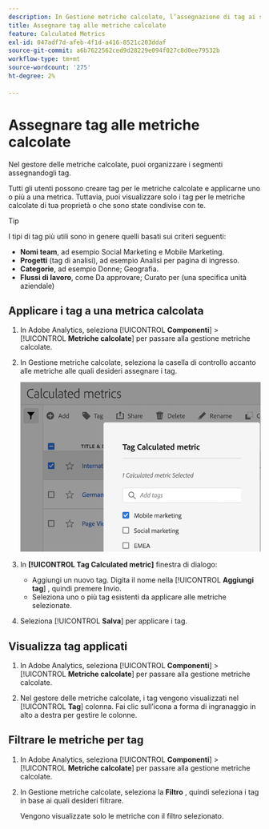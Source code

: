```yaml
---
description: In Gestione metriche calcolate, l’assegnazione di tag ai segmenti ti consente di organizzarli.
title: Assegnare tag alle metriche calcolate
feature: Calculated Metrics
exl-id: 047adf7d-afeb-4f1d-a416-8521c203ddaf
source-git-commit: a6b7622562ced9d28229e094f027c8d0ee79532b
workflow-type: tm+mt
source-wordcount: '275'
ht-degree: 2%

---
```


# Assegnare tag alle metriche calcolate

Nel gestore delle metriche calcolate, puoi organizzare i segmenti assegnandogli tag.

Tutti gli utenti possono creare tag per le metriche calcolate e applicarne uno o più a una metrica. Tuttavia, puoi visualizzare solo i tag per le metriche calcolate di tua proprietà o che sono state condivise con te.

>[!TIP]
>
>I tipi di tag più utili sono in genere quelli basati sui criteri seguenti:
>
>* **Nomi team**, ad esempio Social Marketing e Mobile Marketing.
>* **Progetti** (tag di analisi), ad esempio Analisi per pagina di ingresso.
>* **Categorie**, ad esempio Donne; Geografia.
>* **Flussi di lavoro**, come Da approvare; Curato per (una specifica unità aziendale)


## Applicare i tag a una metrica calcolata

1. In Adobe Analytics, seleziona [!UICONTROL **Componenti**] > [!UICONTROL **Metriche calcolate**] per passare alla gestione metriche calcolate.

1. In Gestione metriche calcolate, seleziona la casella di controllo accanto alle metriche alle quali desideri assegnare i tag.

   ![](assets/cm_add_tags.png)

1. In **[!UICONTROL Tag Calculated metric]** finestra di dialogo:

   * Aggiungi un nuovo tag. Digita il nome nella [!UICONTROL **Aggiungi tag**] , quindi premere Invio.
   * Seleziona uno o più tag esistenti da applicare alle metriche selezionate.

1. Seleziona [!UICONTROL **Salva**] per applicare i tag.

## Visualizza tag applicati

1. In Adobe Analytics, seleziona [!UICONTROL **Componenti**] > [!UICONTROL **Metriche calcolate**] per passare alla gestione metriche calcolate.

1. Nel gestore delle metriche calcolate, i tag vengono visualizzati nel [!UICONTROL **Tag**] colonna. Fai clic sull’icona a forma di ingranaggio in alto a destra per gestire le colonne.

## Filtrare le metriche per tag

1. In Adobe Analytics, seleziona [!UICONTROL **Componenti**] > [!UICONTROL **Metriche calcolate**] per passare alla gestione metriche calcolate.

1. In Gestione metriche calcolate, seleziona la **Filtro** , quindi seleziona i tag in base ai quali desideri filtrare.

   Vengono visualizzate solo le metriche con il filtro selezionato.

